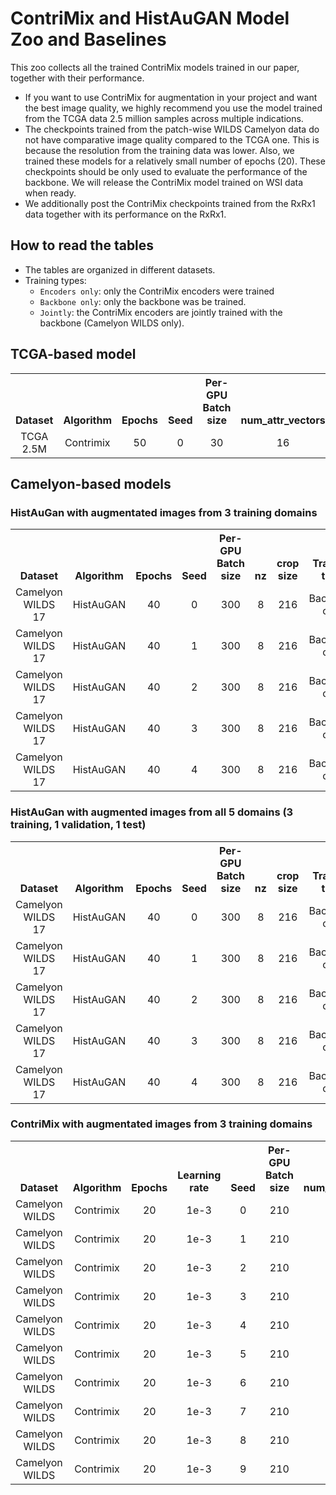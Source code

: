 # ContriMix and HistAuGAN Model Zoo and Baselines
This zoo collects all the trained ContriMix models trained in our paper, together with their performance.
- If you want to use ContriMix for augmentation in your project and want the best image quality, we highly recommend you use the model trained from the TCGA data 2.5 million samples across multiple indications.
- The checkpoints trained from the patch-wise WILDS Camelyon data do not have comparative image quality compared to the TCGA one. This is because the resolution from the training data was lower. Also, we trained these models for a relatively small number of epochs (20). These checkpoints should be only used to evaluate the performance of the backbone. We will release the ContriMix model trained on WSI data when ready.
- We additionally post the ContriMix checkpoints trained from the RxRx1 data together with its performance on the RxRx1.

## How to read the tables
- The tables are organized in different datasets.
- Training types:
    - `Encoders only`: only the ContriMix encoders were trained
    - `Backbone only`: only the backbone was be trained.
    - `Jointly`: the ContriMix encoders are jointly trained with the backbone (Camelyon WILDS only).

## TCGA-based model
<table><tbody>
<!-- START TABLE -->
<!-- TABLE HEADER -->
<th valign="bottom">Dataset</th>
<th valign="bottom">Algorithm</th>
<th valign="bottom">Epochs</th>
<th valign="bottom">Seed</th>
<th valign="bottom">Per-GPU Batch size</th>
<th valign="bottom">num_attr_vectors</th>
<th valign="bottom">num mixing per image</th>
<th valign="bottom">attr cons weight</th>
<th valign="bottom">self recon weight</th>
<th valign="bottom">cont cons weight</th>
<th valign="bottom">cont corr weight</th>
<th valign="bottom">attr similarity weight</th>
<th valign="bottom">Training type</th>
<th valign="bottom">Download</th>
<!-- TABLE BODY -->
<!-- ROW: HistAuGan encoder training -->
<tr><td align="center">TCGA 2.5M</td>
<td align="center">Contrimix</td>
<td align="center">50</td>
<td align="center">0</td>
<td align="center">30</td>
<td align="center">16</td>
<td align="center">3</td>
<td align="center">0.1</td>
<td align="center">0.6</td>
<td align="center">0.2</td>
<td align="center">0.05</td>
<td align="center">0.05</td>
<td align="center">Encoder only</td>
<td align="center"><a href="https://drive.google.com/file/d/1b-cy8SnTiCpbv2icYdwGk1jrrm64QGos/view?usp=sharing">model</a></td>
</tr>
</tbody></table>


## Camelyon-based models
### HistAuGan with augmentated images from 3 training domains
<table><tbody>
<!-- START TABLE -->
<!-- TABLE HEADER -->
<th valign="bottom">Dataset</th>
<th valign="bottom">Algorithm</th>
<th valign="bottom">Epochs</th>
<th valign="bottom">Seed</th>
<th valign="bottom">Per-GPU Batch size</th>
<th valign="bottom">nz</th>
<th valign="bottom">crop size</th>
<th valign="bottom">Training type</th>
<th valign="bottom">Val. Acc. (%)</th>
<th valign="bottom">Test Acc. (%)</th>
<th valign="bottom">Download</th>
<!-- TABLE BODY -->
<!-- ROW: HistAuGan encoder training -->
 <tr> <td align="center">Camelyon WILDS 17</td>
<td align="center">HistAuGAN</td>
<td align="center">40</td>
<td align="center">0</td>
<td align="center">300</td>
<td align="center">8</td>
<td align="center">216</td>
<td align="center">Backbone only</td>
<td align="center">87.0</td>
<td align="center">71.9</td>
<td align="center"><a href="https://drive.google.com/file/d/1LZH-ipDf-U7vZh3lb-WVfCmGWdu6Yp8z/view?usp=sharing">model</a></td>
<tr> <td align="center">Camelyon WILDS 17</td>
<td align="center">HistAuGAN</td>
<td align="center">40</td>
<td align="center">1</td>
<td align="center">300</td>
<td align="center">8</td>
<td align="center">216</td>
<td align="center">Backbone only</td>
<td align="center">88.1</td>
<td align="center">82.0</td>
<td align="center"><a href="https://drive.google.com/file/d/1eMRGL8C31cV6OMj6Lbi5xH9gKwDxL9_4/view?usp=sharing">model</a></td>
<tr> <td align="center">Camelyon WILDS 17</td>
<td align="center">HistAuGAN</td>
<td align="center">40</td>
<td align="center">2</td>
<td align="center">300</td>
<td align="center">8</td>
<td align="center">216</td>
<td align="center">Backbone only</td>
<td align="center">85.3</td>
<td align="center">63.2</td>
<td align="center"><a href="https://drive.google.com/file/d/1wXVv2KlBZQg73Vwy4bBY4QAx3QVfobPC/view?usp=sharing">model</a></td>
<tr> <td align="center">Camelyon WILDS 17</td>
<td align="center">HistAuGAN</td>
<td align="center">40</td>
<td align="center">3</td>
<td align="center">300</td>
<td align="center">8</td>
<td align="center">216</td>
<td align="center">Backbone only</td>
<td align="center">88.3</td>
<td align="center">76.7</td>
<td align="center"><a href="https://drive.google.com/file/d/1aL-G_HJpu--IUdq5_ogegu8Qst5jpx8L/view?usp=sharing">model</a></td>
<tr> <td align="center">Camelyon WILDS 17</td>
<td align="center">HistAuGAN</td>
<td align="center">40</td>
<td align="center">4</td>
<td align="center">300</td>
<td align="center">8</td>
<td align="center">216</td>
<td align="center">Backbone only</td>
<td align="center">87.6</td>
<td align="center">63.1</td>
<td align="center"><a href="https://drive.google.com/file/d/1AXHbcoG9kyg5BOMxz53MfK94JJOUH88C/view?usp=sharing">model</a></td>

</tbody></table>

### HistAuGan with augmented images from all 5 domains (3 training, 1 validation, 1 test)
<table><tbody>
<!-- START TABLE -->
<!-- TABLE HEADER -->
<th valign="bottom">Dataset</th>
<th valign="bottom">Algorithm</th>
<th valign="bottom">Epochs</th>
<th valign="bottom">Seed</th>
<th valign="bottom">Per-GPU Batch size</th>
<th valign="bottom">nz</th>
<th valign="bottom">crop size</th>
<th valign="bottom">Training type</th>
<th valign="bottom">Val. Acc. (%)</th>
<th valign="bottom">Test Acc. (%)</th>
<th valign="bottom">Download</th>
<!-- TABLE BODY -->
<!-- ROW: HistAuGan encoder training -->
<tr> <td align="center">Camelyon WILDS 17</td>
<td align="center">HistAuGAN</td>
<td align="center">40</td>
<td align="center">0</td>
<td align="center">300</td>
<td align="center">8</td>
<td align="center">216</td>
<td align="center">Backbone only</td>
<td align="center">90.4</td>
<td align="center">93.3</td>
<td align="center"><a href="https://drive.google.com/file/d/12jwbDuNVIHwJd8J1KNMNkXMwC7zIlGfd/view?usp=sharing">model</a></td>
</tr>
<tr> <td align="center">Camelyon WILDS 17</td>
<td align="center">HistAuGAN</td>
<td align="center">40</td>
<td align="center">1</td>
<td align="center">300</td>
<td align="center">8</td>
<td align="center">216</td>
<td align="center">Backbone only</td>
<td align="center">86.8</td>
<td align="center">91.6</td>
<td align="center"><a href="https://drive.google.com/file/d/1wUkvwL0Y-JLKUWN_xfj_LqEWLeJ6AGh-/view?usp=sharing">model</a></td>
</tr>
<tr> <td align="center">Camelyon WILDS 17</td>
<td align="center">HistAuGAN</td>
<td align="center">40</td>
<td align="center">2</td>
<td align="center">300</td>
<td align="center">8</td>
<td align="center">216</td>
<td align="center">Backbone only</td>
<td align="center">89.7</td>
<td align="center">91.8</td>
<td align="center"><a href="https://drive.google.com/file/d/1fKafCEP7xa95rxF_BjQ0ViuUtyx5nF7-/view?usp=sharing">model</a></td>
</tr>
<tr> <td align="center">Camelyon WILDS 17</td>
<td align="center">HistAuGAN</td>
<td align="center">40</td>
<td align="center">3</td>
<td align="center">300</td>
<td align="center">8</td>
<td align="center">216</td>
<td align="center">Backbone only</td>
<td align="center">86.7</td>
<td align="center">92.8</td>
<td align="center"><a href="https://drive.google.com/file/d/1fPdSFO4V51VKFN3gZVNG7x98P3jBzScx/view?usp=sharing">model</a></td>
</tr>
<tr> <td align="center">Camelyon WILDS 17</td>
<td align="center">HistAuGAN</td>
<td align="center">40</td>
<td align="center">4</td>
<td align="center">300</td>
<td align="center">8</td>
<td align="center">216</td>
<td align="center">Backbone only</td>
<td align="center">84.</td>
<td align="center">93.3</td>
<td align="center"><a href="https://drive.google.com/file/d/1fKafCEP7xa95rxF_BjQ0ViuUtyx5nF7-/view?usp=sharing">model</a></td>
</tr>
</tbody></table>

### ContriMix with augmentated images from 3 training domains

<table><tbody>
<!-- START TABLE -->
<!-- TABLE HEADER -->
<th valign="bottom">Dataset</th>
<th valign="bottom">Algorithm</th>
<th valign="bottom">Epochs</th>
<th valign="bottom">Learning rate</th>
<th valign="bottom">Seed</th>
<th valign="bottom">Per-GPU Batch size</th>
<th valign="bottom">num_attr_vectors</th>
<th valign="bottom">num mixing per image</th>
<th valign="bottom">attr cons weight</th>
<th valign="bottom">self recon weight</th>
<th valign="bottom">cont cons weight</th>
<th valign="bottom">entropy weight</th>
<th valign="bottom">Training type</th>
<th valign="bottom">Val. Acc. (%)</th>
<th valign="bottom">Test Acc. (%)</th>
<th valign="bottom">Download</th>
<!-- TABLE BODY -->
<!-- ROW: HistAuGan encoder training -->
<tr><td align="center">Camelyon WILDS</td>
<td align="center">Contrimix</td>
<td align="center">20</td>
<td align="center">1e-3</td>
<td align="center">0</td>
<td align="center">210</td>
<td align="center">4</td>
<td align="center">4</td>
<td align="center">0.1</td>
<td align="center">0.1</td>
<td align="center">0.3</td>
<td align="center">0.5</td>
<td align="center">Jointly</td>
<td align="center">92.1</td>
<td align="center">95.5</td>
<td align="center"><a href="https://drive.google.com/file/d/1k0_eDyiSl96XVvdTdghdUGS_0jRio0zg/view?usp=sharing">model</a></td>
</tr>

<tr><td align="center">Camelyon WILDS</td>
<td align="center">Contrimix</td>
<td align="center">20</td>
<td align="center">1e-3</td>
<td align="center">1</td>
<td align="center">210</td>
<td align="center">4</td>
<td align="center">4</td>
<td align="center">0.1</td>
<td align="center">0.1</td>
<td align="center">0.3</td>
<td align="center">0.5</td>
<td align="center">Jointly</td>
<td align="center">91.8</td>
<td align="center">94.1</td>
<td align="center"><a href="https://drive.google.com/file/d/1CdFJTUmwGniiIyZxx1ScYqKMr3vKZm1A/view?usp=sharing">model</a></td>
</tr>

<tr><td align="center">Camelyon WILDS</td>
<td align="center">Contrimix</td>
<td align="center">20</td>
<td align="center">1e-3</td>
<td align="center">2</td>
<td align="center">210</td>
<td align="center">4</td>
<td align="center">4</td>
<td align="center">0.1</td>
<td align="center">0.1</td>
<td align="center">0.3</td>
<td align="center">0.5</td>
<td align="center">Jointly</td>
<td align="center">91.9</td>
<td align="center">95.7</td>
<td align="center"><a href="https://drive.google.com/file/d/1CT-P31f1Vo36zHZaaAajd5J1tBAEtWCA/view?usp=sharing">model</a></td>
</tr>

<tr><td align="center">Camelyon WILDS</td>
<td align="center">Contrimix</td>
<td align="center">20</td>
<td align="center">1e-3</td>
<td align="center">3</td>
<td align="center">210</td>
<td align="center">4</td>
<td align="center">4</td>
<td align="center">0.1</td>
<td align="center">0.1</td>
<td align="center">0.3</td>
<td align="center">0.5</td>
<td align="center">Jointly</td>
<td align="center">90.7</td>
<td align="center">95.4</td>
<td align="center"><a href="https://drive.google.com/file/d/1YFQGYC4jHssZETGFkU709hBfd-poY8vD/view?usp=sharing">model</a></td>
</tr>

<tr><td align="center">Camelyon WILDS</td>
<td align="center">Contrimix</td>
<td align="center">20</td>
<td align="center">1e-3</td>
<td align="center">4</td>
<td align="center">210</td>
<td align="center">4</td>
<td align="center">4</td>
<td align="center">0.1</td>
<td align="center">0.1</td>
<td align="center">0.3</td>
<td align="center">0.5</td>
<td align="center">Jointly</td>
<td align="center">92.5</td>
<td align="center">94.6</td>
<td align="center"><a href="https://drive.google.com/file/d/1iKW6qf7YKXOXR53r5lieH9rpenJAeaT2/view?usp=sharing">model</a></td>
</tr>

<tr><td align="center">Camelyon WILDS</td>
<td align="center">Contrimix</td>
<td align="center">20</td>
<td align="center">1e-3</td>
<td align="center">5</td>
<td align="center">210</td>
<td align="center">4</td>
<td align="center">4</td>
<td align="center">0.1</td>
<td align="center">0.1</td>
<td align="center">0.3</td>
<td align="center">0.5</td>
<td align="center">Jointly</td>
<td align="center">91.2</td>
<td align="center">94.1</td>
<td align="center"><a href="https://drive.google.com/file/d/1Kx0C9J7eIMmqSokOO4jIImHsl4hNIrbY/view?usp=sharing">model</a></td>
</tr>

<tr><td align="center">Camelyon WILDS</td>
<td align="center">Contrimix</td>
<td align="center">20</td>
<td align="center">1e-3</td>
<td align="center">6</td>
<td align="center">210</td>
<td align="center">4</td>
<td align="center">4</td>
<td align="center">0.1</td>
<td align="center">0.1</td>
<td align="center">0.3</td>
<td align="center">0.5</td>
<td align="center">Jointly</td>
<td align="center">92.6</td>
<td align="center">94.1</td>
<td align="center"><a href="https://drive.google.com/file/d/158NY_SXdu70Zi1fObwnN_qV1Xdk_CPLZ/view?usp=sharing">model</a></td>
</tr>

<tr><td align="center">Camelyon WILDS</td>
<td align="center">Contrimix</td>
<td align="center">20</td>
<td align="center">1e-3</td>
<td align="center">7</td>
<td align="center">210</td>
<td align="center">4</td>
<td align="center">4</td>
<td align="center">0.1</td>
<td align="center">0.1</td>
<td align="center">0.3</td>
<td align="center">0.5</td>
<td align="center">Jointly</td>
<td align="center">91.9</td>
<td align="center">95.6</td>
<td align="center"><a href="https://drive.google.com/file/d/1-Dx_ahuKP2bHfNk6inzb8A9v-ri4hfiR/view?usp=sharing">model</a></td>
</tr>

<tr><td align="center">Camelyon WILDS</td>
<td align="center">Contrimix</td>
<td align="center">20</td>
<td align="center">1e-3</td>
<td align="center">8</td>
<td align="center">210</td>
<td align="center">4</td>
<td align="center">4</td>
<td align="center">0.1</td>
<td align="center">0.1</td>
<td align="center">0.3</td>
<td align="center">0.5</td>
<td align="center">Jointly</td>
<td align="center">91.3</td>
<td align="center">94.8</td>
<td align="center"><a href="https://drive.google.com/file/d/1lV0Zt69fttUAYXWZ6RaRlGxvbeHBHml1/view?usp=sharing">model</a></td>
</tr>

<tr><td align="center">Camelyon WILDS</td>
<td align="center">Contrimix</td>
<td align="center">20</td>
<td align="center">1e-3</td>
<td align="center">9</td>
<td align="center">210</td>
<td align="center">4</td>
<td align="center">4</td>
<td align="center">0.1</td>
<td align="center">0.1</td>
<td align="center">0.3</td>
<td align="center">0.5</td>
<td align="center">Jointly</td>
<td align="center">92.1</td>
<td align="center">91.5</td>
<td align="center"><a href="https://drive.google.com/file/d/12RzqsM0KsvQjAZv53lDhRdY0138mIItj/view?usp=sharing">model</a></td>
</tr>

</tbody></table>


